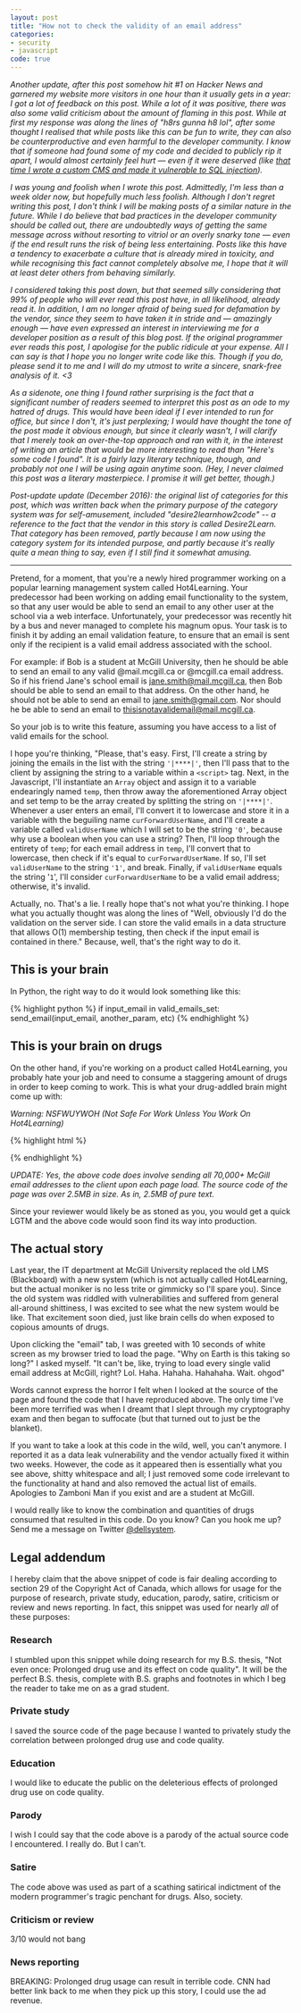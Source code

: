 ```yaml
---
layout: post
title: "How not to check the validity of an email address"
categories:
- security
- javascript
code: true
---
```


_Another update, after this post somehow hit #1 on Hacker News and garnered my
website more visitors in one hour than it usually gets in a year: I got a lot of
feedback on this post. While a lot of it was positive, there was also some valid
criticism about the amount of flaming in this post. While at first my response
was along the lines of "h8rs gunna h8 lol", after some thought I realised that
while posts like this can be fun to write, they can also be counterproductive
and even harmful to the developer community. I know that if someone had found
some of my code and decided to publicly rip it apart, I would almost certainly
feel hurt — even if it were deserved (like [that time I wrote a custom CMS and
made it vulnerable to SQL
injection](https://github.com/dellsystem/ssuns-2011/pull/14))._

_I was young and foolish when I wrote this post. Admittedly, I'm less than a
week older now, but hopefully much less foolish. Although I don't regret writing
this post, I don't think I will be making posts of a similar nature in the
future. While I do believe that bad practices in the developer community should
be called out, there are undoubtedly ways of getting the same message across
without resorting to vitriol or an overly snarky tone — even if the end result
runs the risk of being less entertaining. Posts like this have a tendency to
exacerbate a culture that is already mired in toxicity, and while recognising
this fact cannot completely absolve me, I hope that it will at least deter
others from behaving similarly._

_I considered taking this post down, but that seemed silly considering that 99%
of people who will ever read this post have, in all likelihood, already read it.
In addition, I am no longer afraid of being sued for defamation by the vendor,
since they seem to have taken it in stride and — amazingly enough — have even
expressed an interest in interviewing me for a developer position as a result of
this blog post. If the original programmer ever reads this post, I apologise for
the public ridicule at your expense. All I can say is that I hope you no longer
write code like this. Though if you do, please send it to me and I will do my
utmost to write a sincere, snark-free analysis of it. <3_

_As a sidenote, one thing I found rather surprising is the fact that a
significant number of readers seemed to interpret this post as an ode to my
hatred of drugs. This would have been ideal if I ever intended to run for
office, but since I don't, it's just perplexing; I would have thought the tone
of the post made it obvious enough, but since it clearly wasn't, I will clarify
that I merely took an over-the-top approach and ran with it, in the interest of
writing an article that would be more interesting to read than "Here's some code
I found". It is a fairly lazy literary technique, though, and probably not one I
will be using again anytime soon. (Hey, I never claimed this post was a literary
masterpiece. I promise it will get better, though.)_

_Post-update update (December 2016): the original list of categories for this
post, which was written back when the primary purpose of the category system
was for self-amusement, included "desire2learnhow2code" -- a reference to the
fact that the vendor in this story is called Desire2Learn. That category has
been removed, partly because I am now using the category system for its
intended purpose, and partly because it's really quite a mean thing to say,
even if I still find it somewhat amusing._

***

Pretend, for a moment, that you're a newly hired programmer working on a popular
learning management system called Hot4Learning. Your predecessor had been
working on adding email functionality to the system, so that any user would be
able to send an email to any other user at the school via a web interface.
Unfortunately, your predecessor was recently hit by a bus and never managed to
complete his magnum opus. Your task is to finish it by adding an email
validation feature, to ensure that an email is sent only if the recipient is a
valid email address associated with the school.

For example: if Bob is a student at McGill University, then he should be able to
send an email to any valid @mail.mcgill.ca or @mcgill.ca email address. So if
his friend Jane's school email is jane.smith@mail.mcgill.ca, then Bob should be
able to send an email to that address. On the other hand, he should not be able
to send an email to jane.smith@gmail.com. Nor should he be able to send an email
to thisisnotavalidemail@mail.mcgill.ca.

So your job is to write this feature, assuming you have access to a list of
valid emails for the school.

I hope you're thinking, "Please, that's easy. First, I'll create a string by
joining the emails in the list with the string `'|****|'`, then I'll pass that
to the client by assigning the string to a variable within a `<script>` tag.
Next, in the Javascript, I'll instantiate an `Array` object and assign it to a
variable endearingly named `temp`, then throw away the aforementioned Array
object and set temp to be the array created by splitting the string on
`'|****|'`. Whenever a user enters an email, I'll convert it to lowercase and
store it in a variable with the beguiling name `curForwardUserName`, and I'll
create a variable called `validUserName` which I will set to be the string
`'0'`, because why use a boolean when you can use a string? Then, I'll loop
through the entirety of `temp`; for each email address in `temp`, I'll convert
that to lowercase, then check if it's equal to `curForwardUserName`. If so, I'll
set `validUserName` to the string `'1'`, and break. Finally, if `validUserName`
equals the string '`1`', I'll consider `curForwardUserName` to be a valid email
address; otherwise, it's invalid.

Actually, no. That's a lie. I really hope that's not what you're thinking. I
hope what you actually thought was along the lines of "Well, obviously I'd do
the validation on the server side. I can store the valid emails in a data
structure that allows O(1) membership testing, then check if the input email is
contained in there." Because, well, that's the right way to do it.

## This is your brain

In Python, the right way to do it would look something like this:

{% highlight python %}
if input_email in valid_emails_set:
    send_email(input_email, another_param, etc)
{% endhighlight %}

## This is your brain on drugs

On the other hand, if you're working on a product called Hot4Learning, you
probably hate your job and need to consume a staggering amount of drugs in order
to keep coming to work. This is what your drug-addled brain might come up with:

_Warning: NSFWUYWOH (Not Safe For Work Unless You Work On Hot4Learning)_

{% highlight html %}
<script>
// [some other code here]
var userNamesStr = 'a.fakelastname@mail.mcgill.ca|****|another.fakelastname@mail.mcgill.ca |****|
(pretend there are 70,000 more emails here)|****|zamboni.man@mail.mcgill.ca';
var temp = new Array();
temp = userNamesStr.split('|****|');
var validUserName = '0';
// [more code here]
for( i =0; i< temp.length; i++){
if( curForwardUserName == temp[i].toLowerCase()) {
validUserName = '1';
break;
}
// [some last bits of wisdom before we go]
</script>
{% endhighlight %}

_UPDATE: Yes, the above code does involve sending all 70,000+ McGill email
addresses to the client upon each page load. The source code of the page was
over 2.5MB in size. As in, 2.5MB of pure text._

Since your reviewer would likely be as stoned as you, you would get a quick LGTM
and the above code would soon find its way into production.

## The actual story

Last year, the IT department at McGill University replaced the old LMS
(Blackboard) with a new system (which is not actually called Hot4Learning, but
the actual moniker is no less trite or gimmicky so I'll spare you). Since the
old system was riddled with vulnerabilities and suffered from general all-around
shittiness, I was excited to see what the new system would be like. That
excitement soon died, just like brain cells do when exposed to copious amounts
of drugs.

Upon clicking the "email" tab, I was greeted with 10 seconds of white screen as
my browser tried to load the page. "Why on Earth is this taking so long?" I
asked myself. "It can't be, like, trying to load every single valid email
address at McGill, right? Lol. Haha. Hahaha. Hahahaha. Wait. ohgod"

Words cannot express the horror I felt when I looked at the source of the page
and found the code that I have reproduced above. The only time I've been more
terrified was when I dreamt that I slept through my cryptography exam and then
began to suffocate (but that turned out to just be the blanket).

If you want to take a look at this code in the wild, well, you can't anymore. I
reported it as a data leak vulnerability and the vendor actually fixed it within
two weeks. However, the code as it appeared then is essentially what you see
above, shitty whitespace and all; I just removed some code irrelevant to the
functionality at hand and also removed the actual list of emails. Apologies to
Zamboni Man if you exist and are a student at McGill.

I would really like to know the combination and quantities of drugs consumed
that resulted in this code. Do you know? Can you hook me up? Send me a message
on Twitter [@dellsystem](https://twitter.com/dellsystem).

## Legal addendum

I hereby claim that the above snippet of code is fair dealing according to
section 29 of the Copyright Act of Canada, which allows for usage for the
purpose of research, private study, education, parody, satire, criticism or
review and news reporting. In fact, this snippet was used for nearly _all_ of
these purposes:

### Research

I stumbled upon this snippet while doing research for my B.S. thesis, "Not even
once: Prolonged drug use and its effect on code quality". It will be the perfect
B.S. thesis, complete with B.S. graphs and footnotes in which I beg the reader
to take me on as a grad student.

### Private study

I saved the source code of the page because I wanted to privately study the
correlation between prolonged drug use and code quality.

### Education

I would like to educate the public on the deleterious effects of prolonged drug
use on code quality.

### Parody

I wish I could say that the code above is a parody of the actual source code I
encountered. I really do. But I can't.

### Satire

The code above was used as part of a scathing satirical indictment of the modern
programmer's tragic penchant for drugs. Also, society.

### Criticism or review

3/10 would not bang

### News reporting

BREAKING: Prolonged drug usage can result in terrible code. CNN had better link
back to me when they pick up this story, I could use the ad revenue.
